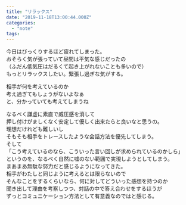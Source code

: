 ```yaml
---
title: "リラックス"
date: "2019-11-18T13:00:44.000Z"
categories: 
  - "note"
tags: 
---
```


今日はびっくりするほど疲れてしまった。  
おそらく気が張っていて昼間は平気な感じだったの  
（ふだん低気圧はだるくて起き上がれないことも多いので）  
もっとリラックスしたい。緊張し過ぎな気がする。

相手が何を考えているのか  
考え過ぎてもしょうがないよなぁ  
と、分かっていても考えてしまうね

なるべく謙虚に素直で威圧感を消して  
押し付けがましくなく安定して優しく出来たらと良いなと思うの。  
理想だけれども難しいし  
そもそも相手をトレースしたような会話方法を優先してしまう。  
そして  
「こう考えているのなら、こういった言い回しが求められているのかしら」  
というのを、なるべく自然に嘘のない範囲で実現しようとしてしまう。  
まあまあ無駄な努力だと感じるようになってきた。  
相手がわたしと同じように考えるとは限らないので  
そんなことをするくらいなら、何に対してどういった感想を持つのか  
聞き出して理由を考察しつつ、対話の中で答え合わせをするほうが  
ずっとコミュニケーション方法として有意義なのではと感じる。
